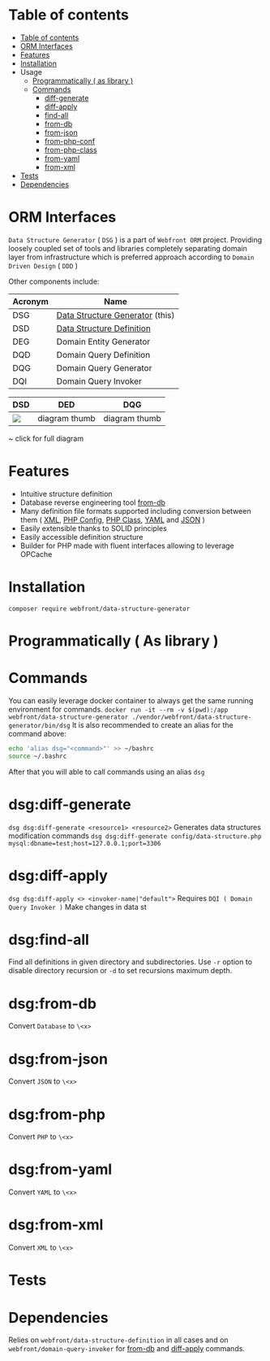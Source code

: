 Table of contents
=================

<!--ts-->
   * [Table of contents](#table-of-contents)
   * [ORM Interfaces](#orm-interface)
   * [Features](#features)
   * [Installation](#installation)
   * Usage
      * [Programmatically ( as library )](#programmatically-as-library)
      * [Commands](#commands)
          * [diff-generate](dsgdiff-generate)
          * [diff-apply](dsgdiff-apply)
          * [find-all](dsgfind-all)
          * [from-db](dsgfrom-db)
          * [from-json](dsgfrom-json)
          * [from-php-conf](dsgfrom-php-conf)
          * [from-php-class](dsgfrom-php-class)
          * [from-yaml](dsgfrom-yaml)
          * [from-xml](dsgfrom-xml)
   * [Tests](#tests)
   * [Dependencies](#dependencies)
<!--te-->

ORM Interfaces
==============
```Data Structure Generator``` ( ```DSG``` ) is a part of ```Webfront ORM``` project. 
Providing loosely coupled set of tools and libraries completely separating domain layer from
infrastructure which is preferred approach according to ```Domain Driven Design``` ( ```DDD``` )

Other components include:

|  Acronym  |              Name                 |
| --------- | --------------------------------- |
|    DSG    |  [Data Structure Generator](github.com/webfront-io/data-structure-generator) (this)  |
|    DSD    |  [Data Structure Definition](github.com/webfront-io/data-structure-definition)       |
|    DEG    |  Domain Entity Generator          |
|    DQD    |  Domain Query Definition          |
|    DQG    |  Domain Query Generator           |
|    DQI    |  Domain Query Invoker             |

|      DSD                                                     |      DED      |      DQG      |
| ------------------------------------------------------------ | ------------- | ------------- |
| [<img src="https://bit.ly/2LFXXBX">](https://bit.ly/2vpSi8c) | diagram thumb | diagram thumb |
~ click for full diagram

Features
========

* Intuitive structure definition
* Database reverse engineering tool [from-db](dsgfrom-db)
* Many definition file formats supported including conversion between them ( [XML](dsgfrom-xml), 
[PHP Config](dsgfrom-php-conf), [PHP Class](dsgfrom-php-class), [YAML](dsgfrom-yaml) and [JSON](dsgfrom-json) )
* Easily extensible thanks to SOLID principles
* Easily accessible definition structure
* Builder for PHP made with fluent interfaces allowing to leverage OPCache

Installation
============

```composer require webfront/data-structure-generator```

Programmatically ( As library )
===============================

Commands
========

You can easily leverage docker container to always get the same running environment for commands.
```docker run -it --rm -v $(pwd):/app webfront/data-structure-generator ./vendor/webfront/data-structure-generator/bin/dsg```
It is also recommended to create an alias for the command above:
```bash
echo 'alias dsg="<command>"' >> ~/bashrc
source ~/.bashrc
```
After that you will able to call commands using an alias ```dsg ```

dsg:diff-generate
=================

```dsg dsg:diff-generate <resource1> <resource2>``` 
Generates data structures modification commands
```dsg dsg:diff-generate config/data-structure.php mysql:dbname=test;host=127.0.0.1;port=3306```

dsg:diff-apply
==============

```dsg dsg:diff-apply <> <invoker-name|"default">``` 
Requires ```DQI ( Domain Query Invoker )```
Make changes in data st

dsg:find-all
============

Find all definitions in given directory and subdirectories. 
Use ```-r``` option to disable directory recursion or ```-d``` to set recursions maximum depth.

dsg:from-db
===========

Convert ```Database``` to ```\<x>```

dsg:from-json
=============

Convert ```JSON``` to ```\<x>```

dsg:from-php
============

Convert ```PHP``` to ```\<x>```

dsg:from-yaml
=============

Convert ```YAML``` to ```\<x>```

dsg:from-xml
============

Convert ```XML``` to ```\<x>```

Tests
=====

Dependencies
============
Relies on ```webfront/data-structure-definition``` in all cases 
and on ```webfront/domain-query-invoker``` for [from-db](dsgfrom-db) and [diff-apply](dsgdiff-apply) commands.
